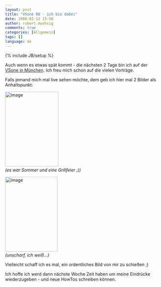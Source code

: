 ```yaml
---
layout: post
title: "VSone 08 - ich bin dabei"
date: 2008-02-12 15:50
author: robert.muehsig
comments: true
categories: [Allgemein]
tags: []
language: de
---
```

{% include JB/setup %}
<p>Auch wenn es etwas spät kommt - die nächsten 2 Tage bin ich auf der <a href="http://www.vsone.de/">VSone in München</a>. Ich freu mich schon auf die vielen Vorträge.</p> <p>Falls jemand mich mal live sehen möchte, dem geb ich hier mal 2 Bilder als Anhaltspunkt:</p> <p><a href="{{BASE_PATH}}/assets/wp-images/image264.png"><img style="border-right: 0px; border-top: 0px; border-left: 0px; border-bottom: 0px" height="244" alt="image" src="{{BASE_PATH}}/assets/wp-images/image-thumb243.png" width="174" border="0"></a>&nbsp;<br><em>(es war Sommer und eine Grillfeier ;))</em></p> <p><a href="{{BASE_PATH}}/assets/wp-images/image265.png"><img style="border-right: 0px; border-top: 0px; border-left: 0px; border-bottom: 0px" height="244" alt="image" src="{{BASE_PATH}}/assets/wp-images/image-thumb244.png" width="171" border="0"></a>&nbsp;<br><em>(unscharf, ich weiß...)</em></p> <p>Vielleicht schaff ich es mal, ein ordentliches Bild von mir zu schießen ;)</p> <p>Ich hoffe ich werd dann nächste Woche Zeit haben um meine Eindrücke wiederzugeben - und neue HowTos schreiben können.</p>
